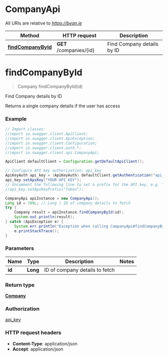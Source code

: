 # CompanyApi

All URIs are relative to *https://bean.ie*

Method | HTTP request | Description
------------- | ------------- | -------------
[**findCompanyById**](CompanyApi.md#findCompanyById) | **GET** /companies/{id} | Find Company details by ID


<a name="findCompanyById"></a>
# **findCompanyById**
> Company findCompanyById(id)

Find Company details by ID

Returns a single company details if the user has access

### Example
```java
// Import classes:
//import io.swagger.client.ApiClient;
//import io.swagger.client.ApiException;
//import io.swagger.client.Configuration;
//import io.swagger.client.auth.*;
//import io.swagger.client.api.CompanyApi;

ApiClient defaultClient = Configuration.getDefaultApiClient();

// Configure API key authorization: api_key
ApiKeyAuth api_key = (ApiKeyAuth) defaultClient.getAuthentication("api_key");
api_key.setApiKey("YOUR API KEY");
// Uncomment the following line to set a prefix for the API key, e.g. "Token" (defaults to null)
//api_key.setApiKeyPrefix("Token");

CompanyApi apiInstance = new CompanyApi();
Long id = 789L; // Long | ID of company details to fetch
try {
    Company result = apiInstance.findCompanyById(id);
    System.out.println(result);
} catch (ApiException e) {
    System.err.println("Exception when calling CompanyApi#findCompanyById");
    e.printStackTrace();
}
```

### Parameters

Name | Type | Description  | Notes
------------- | ------------- | ------------- | -------------
 **id** | **Long**| ID of company details to fetch |

### Return type

[**Company**](Company.md)

### Authorization

[api_key](../README.md#api_key)

### HTTP request headers

 - **Content-Type**: application/json
 - **Accept**: application/json

